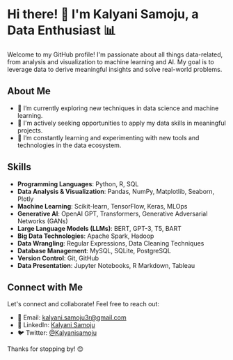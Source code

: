 # Hi there! 👋 I'm Kalyani Samoju, a Data Enthusiast 📊

Welcome to my GitHub profile! I'm passionate about all things data-related, from analysis and visualization to machine learning and AI. My goal is to leverage data to derive meaningful insights and solve real-world problems.

## About Me
- 🌱 I’m currently exploring new techniques in data science and machine learning.
- 💼 I'm actively seeking opportunities to apply my data skills in meaningful projects.
- 🔭 I’m constantly learning and experimenting with new tools and technologies in the data ecosystem.

## Skills
- **Programming Languages**: Python, R, SQL
- **Data Analysis & Visualization**: Pandas, NumPy, Matplotlib, Seaborn, Plotly
- **Machine Learning**: Scikit-learn, TensorFlow, Keras, MLOps
- **Generative AI**: OpenAI GPT, Transformers, Generative Adversarial Networks (GANs)
- **Large Language Models (LLMs)**: BERT, GPT-3, T5, BART
- **Big Data Technologies**: Apache Spark, Hadoop
- **Data Wrangling**: Regular Expressions, Data Cleaning Techniques
- **Database Management**: MySQL, SQLite, PostgreSQL
- **Version Control**: Git, GitHub
- **Data Presentation**: Jupyter Notebooks, R Markdown, Tableau

## Connect with Me
Let's connect and collaborate! Feel free to reach out:
- 📧 Email: [kalyani.samoju3r@gmail.com](mailto:kalyani.samoju3r@gmail.com)
- 💼 LinkedIn: [Kalyani Samoju](https://www.linkedin.com/in/kalyani-samoju/)
- 🐦 Twitter: [@Kalyanisamoju](https://twitter.com/Kalyanisamoju)

Thanks for stopping by! 😊
